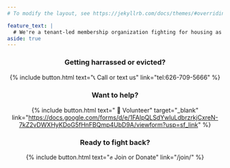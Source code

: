 ```yaml
---
# To modify the layout, see https://jekyllrb.com/docs/themes/#overriding-theme-defaults

feature_text: |
  # We're a tenant-led membership organization fighting for housing as a human right.
aside: true
---
```


<center>
<h3>Getting harrassed or evicted?</h3>
{% include button.html text="📞 Call or text us" link="tel:626-709-5666" %}

<h3>Want to help?</h3>

{% include button.html text=" 🤝 Volunteer" target="_blank" link="https://docs.google.com/forms/d/e/1FAIpQLSdYwluLdbrzrkjCxreN-7kZ2vDWXHyKDoG5fHnFBQmp4UbD9A/viewform?usp=sf_link"   %}

<h3>Ready to fight back?</h3>  
  {% include button.html text="✊ Join or Donate" link="/join/" %}

</center>
